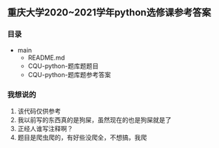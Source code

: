 ## 重庆大学2020~2021学年python选修课参考答案
### 目录
* main
  * README.md
  * CQU-python-题库题题目
  * CQU-python-题库题参考答案

### 我想说的
1. 该代码仅供参考
2. 我以前写的东西真的是狗屎，虽然现在的也是狗屎就是了
3. 正经人谁写注释啊？
4. 题目是爬虫爬的，有好些没爬全，不想搞，我爬
